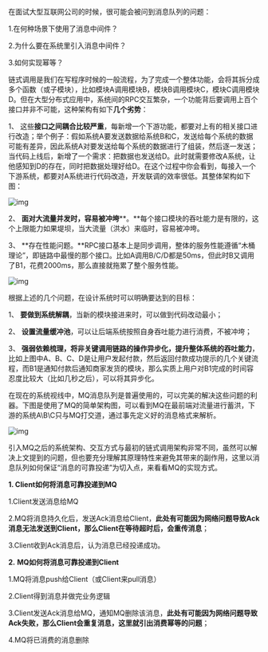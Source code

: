 在面试大型互联网公司的时候，很可能会被问到消息队列的问题：



 1.在何种场景下使用了消息中间件？

 2.为什么要在系统里引入消息中间件？

 3.如何实现幂等？



链式调用是我们在写程序时候的一般流程，为了完成一个整体功能，会将其拆分成多个函数（或子模块），比如模块A调用模块B，模块B调用模块C，模块C调用模块D。但在大型分布式应用中，系统间的RPC交互繁杂，一个功能背后要调用上百个接口并非不可能，这种架构有如下**几个劣势**：

1、 这些**接口之间耦合比较严重**，每新增一个下游功能，都要对上有的相关接口进行改造；举个例子：假如系统A要发送数据给系统B和C，发送给每个系统的数据可能有差异，因此系统A对要发送给每个系统的数据进行了组装，然后逐一发送；当代码上线后，新增了一个需求：把数据也发送给D。此时就需要修改A系统，让他感知到D的存在，同时把数据处理好给D。在这个过程中你会看到，每接入一个下游系统，都要对A系统进行代码改造，开发联调的效率很低。其整体架构如下图：



![img](https://user-images.githubusercontent.com/29878636/86319988-5bbdaf80-bc68-11ea-9fd6-08b844294fda.png)



2、 **面对大流量并发时，容易被冲垮****。**每个接口模块的吞吐能力是有限的，这个上限能力如果堤坝，当大流量（洪水）来临时，容易被冲垮。

3、 **存在性能问题。**RPC接口基本上是同步调用，整体的服务性能遵循“木桶理论”，即链路中最慢的那个接口。比如A调用B/C/D都是50ms，但此时B又调用了B1，花费2000ms，那么直接就拖累了整个服务性能。



![img](https://user-images.githubusercontent.com/29878636/86319993-5e200980-bc68-11ea-931f-fc1cbdc0c591.png)



根据上述的几个问题，在设计系统时可以明确要达到的目标：

1、 **要做到系统解耦**，当新的模块接进来时，可以做到代码改动最小；

2、 **设置流量缓冲池**，可以让后端系统按照自身吞吐能力进行消费，不被冲垮；

3、 **强弱依赖梳理，将非关键调用链路的操作异步化，提升整体系统的吞吐能力**，比如上图中A、B、C、D是让用户发起付款，然后返回付款成功提示的几个关键流程，而B1是通知付款后通知商家发货的模块，那么实质上用户对B1完成的时间容忍度比较大（比如几秒之后），可以将其异步化。

在现在的系统视线中，MQ消息队列是普遍使用的，可以完美的解决这些问题的利器。下图是使用了MQ的简单架构图，可以看到MQ在最前端对流量进行蓄洪，下游的系统A\B\C只与MQ打交道，通过事先定义好的消息格式来解析。



![img](https://user-images.githubusercontent.com/29878636/86319995-5fe9cd00-bc68-11ea-8d97-7d66f6cdde9d.png)



引入MQ之后的系统架构、交互方式与最初的链式调用架构非常不同，虽然可以解决上文提到的问题，但也要充分理解其原理特性来避免其带来的副作用，这里以消息队列如何保证“消息的可靠投递”为切入点，来看看MQ的实现方式。

**1. Client如何将消息可靠投递到MQ**



1.Client发送消息给MQ

2.MQ将消息持久化后，发送Ack消息给Client，**此处有可能因为网络问题导致Ack消息无法发送到Client，那么Client在等待超时后，会重传消息**；

3.Client收到Ack消息后，认为消息已经投递成功。



**2.** **MQ如何将消息可靠投递到Client**



1.MQ将消息push给Client（或Client来pull消息）

2.Client得到消息并做完业务逻辑

3.Client发送Ack消息给MQ，通知MQ删除该消息，**此处有可能因为网络问题导致Ack失败，那么Client会重复消息，这里就引出消费幂等的问题**；

4.MQ将已消费的消息删除